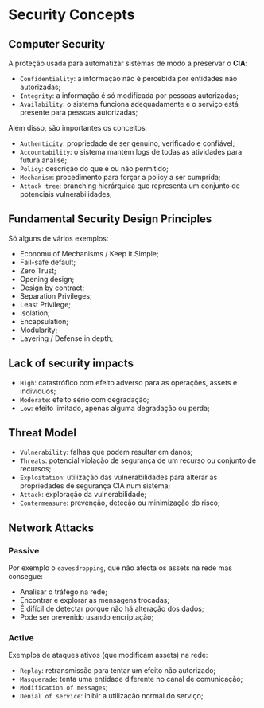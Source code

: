 # Security Concepts

## Computer Security

A proteção usada para automatizar sistemas de modo a preservar o **CIA**:

- `Confidentiality`: a informação não é percebida por entidades não autorizadas;
- `Integrity`: a informação é só modificada por pessoas autorizadas;
- `Availability`: o sistema funciona adequadamente e o serviço está presente para pessoas autorizadas;

Além disso, são importantes os conceitos:

- `Authenticity`: propriedade de ser genuíno, verificado e confiável;
- `Accountability`: o sistema mantém logs de todas as atividades para futura análise;
- `Policy`: descrição do que é ou não permitido;
- `Mechanism`: procedimento para forçar a policy a ser cumprida;
- `Attack tree`: branching hierárquica que representa um conjunto de potenciais vulnerabilidades;

## Fundamental Security Design Principles

Só alguns de vários exemplos:

- Economu of Mechanisms / Keep it Simple;
- Fail-safe default;
- Zero Trust;
- Opening design;
- Design by contract;
- Separation Privileges;
- Least Privilege;
- Isolation;
- Encapsulation;
- Modularity;
- Layering / Defense in depth;

## Lack of security impacts

- `High`: catastrófico com efeito adverso para as operações, assets e indivíduos;
- `Moderate`: efeito sério com degradação;
- `Low`: efeito limitado, apenas alguma degradação ou perda;

## Threat Model

- `Vulnerability`: falhas que podem resultar em danos;
- `Threats`: potencial violação de segurança de um recurso ou conjunto de recursos; 
- `Exploitation`: utilização das vulnerabilidades para alterar as propriedades de segurança CIA num sistema;
- `Attack`: exploração da vulnerabilidade;
- `Contermeasure`: prevenção, deteção ou minimização do risco;

## Network Attacks

### Passive

Por exemplo o `eavesdropping`, que não afecta os assets na rede mas consegue:

- Analisar o tráfego na rede;
- Encontrar e explorar as mensagens trocadas;
- É difícil de detectar porque não há alteração dos dados;
- Pode ser prevenido usando encriptação;

### Active

Exemplos de ataques ativos (que modificam assets) na rede:

- `Replay`: retransmissão para tentar um efeito não autorizado;
- `Masquerade`: tenta  uma entidade diferente no canal de comunicação;
- `Modification of messages`;
- `Denial of service`: inibir a utilização normal do serviço;

